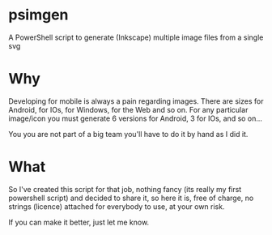 # psimgen
A PowerShell script to generate (Inkscape) multiple image files from a single svg

# Why
Developing for mobile is always a pain regarding images. There are sizes for Android, for IOs, for Windows, for the Web and so on. For any particular image/icon you must generate 6 versions for Android, 3 for IOs, and so on... 

You you are not part of a big team you'll have to do it by hand as I did it.

# What
So I've created this script for that job, nothing fancy (its really my first powershell script) and decided to share it, so here it is, free of charge, no strings (licence) attached for everybody to use, at your own risk.

If you can make it better, just let me know.



